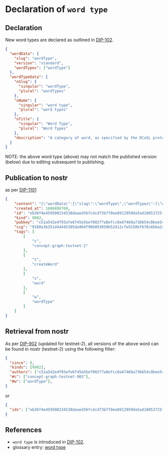 Declaration of `word type`
=====

## Declaration

New word types are declared as outlined in [DIP-102](../102.md).

```json
{
  "wordData": {
    "slug": "wordType",
    "version": "standard",
    "wordTypes": ["wordType"]
  },
  "wordTypeData": {
    "oSlug": {
      "singular": "wordType",
      "plural": "wordTypes"
    },
    "oName": {
      "singular": "word type",
      "plural": "word types"
    },
    "oTitle": {
      "singular": "Word Type",
      "plural": "Word Types"
    },
    "description": "A category of word, as specified by the DCoSL protocol. The creation of a word of type: wordType is the primary method for declaration of a new list or concept."
  }
}
```

NOTE: the above word type (above) may not match the published version (below) due to editing subsequent to publishing.

## Publication to nostr

as per [DIP-1101](../../networking/nostr/1101.md)

```json
{
    "content": "{\"wordData\":{\"slug\":\"wordType\",\"wordTypes\":[\"wordType\"],\"metaData\":{\"nostr\":{\"stewardPubkey\":\"c51a542e4f93afe6f45e5bef002f7a0efcc0a47460a736654c0bee5402c482fa\",\"uniqueIDs\":{\"slug\":\"wordType\"}}}},\"wordTypeData\":{\"slug\":\"wordType\",\"name\":\"word type\",\"title\":\"Word Type\",\"description\":\"A category of word, as specified by the DCoSL protocol. The creation of a word of type: wordType is the primary method for declaration of a new list or concept.\"}}",
    "created_at": 1686888769,
    "id": "eb36f4e459500234538daaed36fcdcdf3b7f0ee8912959da5ad10053725f6b28",
    "kind": 9902,
    "pubkey": "c51a542e4f93afe6f45e5bef002f7a0efcc0a47460a736654c0bee5402c482fa",
    "sig": "9180a3b351d4d445305da964f90b093850b52412cfe9150bf678c6bba2a13d3964c0a5ed22df7e53f6a42a56d6872169986a557ece96c483338988e2d8eecf3c",
    "tags": [
        [
            "c",
            "concept-graph-testnet-2"
        ],
        [
            "t",
            "createWord"
        ],
        [
            "s",
            "word"
        ],
        [
            "w",
            "wordType"
        ]
    ]
}
```

## Retrieval from nostr

As per [DIP-902](../../networking/nostr/902.md) (updated for testnet-2), all versions of the above word can be found in nostr (testnet-2) using the following filter:

```json
{
  "since": 0,
  "kinds": [9902],
  "authors": ["c51a542e4f93afe6f45e5bef002f7a0efcc0a47460a736654c0bee5402c482fa"],
  "#c": ["concept-graph-testnet-902"],
  "#w": ["wordType"],
}
```

or

```json
{
  "ids": ["eb36f4e459500234538daaed36fcdcdf3b7f0ee8912959da5ad10053725f6b28"],
}
```

## References

- `word type` is introduced in [DIP-102](../102.md).
- glossary entry: [word type](../../../glossary/wordType.md)
